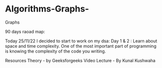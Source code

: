 # Algorithms-Graphs-
Graphs

90 days raoad map:


Today 25/11/22 I decided to start to  work on my dsa:
Day 1 & 2 : Learn about space and time complexity. One of the most important part of programming is knowing the complexity of the code you writing.

Resources
Theory - by Geeksforgeeks
Video Lecture - By Kunal Kushwaha
